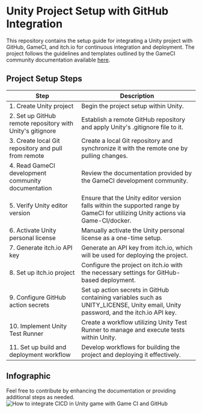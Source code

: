 # Unity Project Setup with GitHub Integration

This repository contains the setup guide for integrating a Unity project with GitHub, GameCI, and itch.io for continuous integration and deployment. The project follows the guidelines and templates outlined by the GameCI community documentation available [here](https://game.ci/docs/getting-started/).

## Project Setup Steps
| Step                                 | Description                                                               |
|--------------------------------------|---------------------------------------------------------------------------|
| 1. Create Unity project              | Begin the project setup within Unity.                                     |
| 2. Set up GitHub remote repository with Unity's gitignore | Establish a remote GitHub repository and apply Unity's .gitignore file to it. |
| 3. Create local Git repository and pull from remote | Create a local Git repository and synchronize it with the remote one by pulling changes. |
| 4. Read GameCI development community documentation | Review the documentation provided by the GameCI development community.      |
| 5. Verify Unity editor version       | Ensure that the Unity editor version falls within the supported range by GameCI for utilizing Unity actions via Game-CI/docker. |
| 6. Activate Unity personal license   | Manually activate the Unity personal license as a one-time setup.          |
| 7. Generate itch.io API key          | Generate an API key from itch.io, which will be used for deploying the project. |
| 8. Set up itch.io project            | Configure the project on itch.io with the necessary settings for GitHub-based deployment. |
| 9. Configure GitHub action secrets   | Set up action secrets in GitHub containing variables such as UNITY_LICENSE, Unity email, Unity password, and the itch.io API key. |
| 10. Implement Unity Test Runner      | Create a workflow utilizing Unity Test Runner to manage and execute tests within Unity. |
| 11. Set up build and deployment workflow | Develop workflows for building the project and deploying it effectively. |

## Infographic

Feel free to contribute by enhancing the documentation or providing additional steps as needed.
![How to integrate CICD in Unity game with Game CI and GitHub ](https://github.com/MDMSerra/UnityProjectWithCICD/assets/122322927/e50249ef-e9ae-4497-b7df-733f248b6553)
